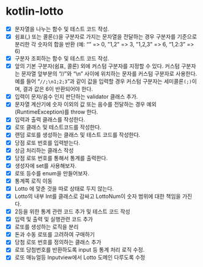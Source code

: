 # kotlin-lotto

- [x] 문자열을 나누는 함수 및 테스트 코드 작성.
- [x] 쉼표(,) 또는 콜론(:)을 구분자로 가지는 문자열을 전달하는 경우 구분자를 기준으로 분리한 각 숫자의 합을 반환 (예: “” => 0, "1,2" => 3, "1,2,3" => 6, “1,2:3” => 6)
- [x] 구분자 조회하는 함수 및 테스트 코드 작성.
- [x] 앞의 기본 구분자(쉼표, 콜론) 외에 커스텀 구분자를 지정할 수 있다. 커스텀 구분자는 문자열 앞부분의 “//”와 “\n” 사이에 위치하는 문자를 커스텀 구분자로 사용한다. 예를 들어 “`//;\n1;2;3`”과 같이 값을 입력할 경우 커스텀 구분자는 세미콜론`(;)`이며, 결과 값은 6이 반환되어야 한다.
- [x] 입력이 문자/음수 인지 판단하는 validator 클래스 추가.
- [x] 문자열 계산기에 숫자 이외의 값 또는 음수를 전달하는 경우 예외(RuntimeException)를 throw 한다.
- [x] 입력과 출력 클래스를 작성한다.
- [x] 로또 클래스 및 테스트코드를 작성한다.
- [x] 랜덤 로또를 생성하는 클래스 및 테스트 코드를 작성한다.
- [x] 당점 로또 번호를 입력받는다.
- [x] 상금 처리하는 클래스 작성
- [x] 당점 로또 번호를 통해서 통계를 출력한다.
- [x] 생성자에 set를 사용해보자.
- [x] 로또 등수를 enum을 만들어보자.
- [x] 통계쪽 로직 이동
- [x] Lotto 에 맞춘 것을 따로 상태로 두지 않는다.
- [x] Lotto의 내부 Int를 클래스로 감싸고 LottoNum이 숫자 범위에 대한 책임을 가진다.
- [x] 2등을 위한 통계 관련 코드 추가 및 테스트 코드 작성
- [x] 입력 및 출력 및 실행관련 코드 추가
- [x] 로또를 생성하는 로직을 분리
- [x] 돈과 수동 로또를 고려하여 구매하기
- [x] 당첨 로또 번호를 정의하는 클래스 추가
- [x] 로또 당첨번호를 반환하도록 input 등 통계 처리 로직 수정.
- [x] 로또 매뉴얼등 Inputview에서 Lotto 도메인 다루도록 수정